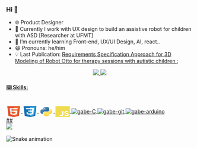 ### Hi 👋

- 🌐 Product Designer 
- 🔭 Currently I work with UX design to build an assistive robot for children with ASD [Researcher at UFMT]
- 🌱 I’m currently learning Front-end, UX/UI Design, AI, react..
- 😄 Pronouns: he/him
- 💡 Last Publication: [Requirements Specification Approach for 3D Modeling of Robot Otto for therapy sessions with autistic children
](https://ojs.uel.br/revistas/uel/index.php/projetica/article/view/48223) ;

<div align="center">
  <a href="https://github.com/gabereboucas">
  <img height="144em" src="https://github-readme-stats.vercel.app/api?username=gabereboucas&show_icons=true&theme=radical&include_all_commits=true&count_private=true"/>
  <img height="144em" src="https://github-readme-stats.vercel.app/api/top-langs/?username=gabereboucas&show_icons=true&layout=compact&langs_count=7&theme=radical"/>
</div>

#### ⌨️ Skills: 
<div style="display: inline_block""><br>
  <img align="center" alt="gabe-HTML" height="30" width="40" src="https://raw.githubusercontent.com/devicons/devicon/master/icons/html5/html5-original.svg">
  <img align="center" alt="gabe-CSS" height="30" width="40" src="https://raw.githubusercontent.com/devicons/devicon/master/icons/css3/css3-original.svg">         
  <img align="center" alt="gabe-Python" height="30" width="40" src="https://raw.githubusercontent.com/devicons/devicon/master/icons/python/python-original.svg">
  <img align="center" alt="gabe-Js" height="30" width="40" src="https://raw.githubusercontent.com/devicons/devicon/master/icons/javascript/javascript-plain.svg">
  <img align="center" alt="gabe-C" height="30" width="40" src="https://cdn.jsdelivr.net/gh/devicons/devicon/icons/c/c-original.svg">
  <img align="center" alt="gabe-git" height="30" width="40" src="https://cdn.jsdelivr.net/gh/devicons/devicon/icons/git/git-original.svg">
  <img align="center" alt="gabe-arduino" height="35" width="40" src="https://cdn.jsdelivr.net/gh/devicons/devicon/icons/arduino/arduino-original.svg">
</div>
  ##
  
<div>
  <a img height="180em" href="https://www.linkedin.com/in/gabriel-rebouças-4489141b4/"target="_blank"><img src="https://img.shields.io/badge/LinkedIn-0077B5?style=for-the-badge&logo=linkedin&logoColor=white"target="_blank"></a>
  
![Snake animation](https://github.com/gabereboucas/gabereboucas/blob/output/github-contribution-grid-snake.svg)
</div>
